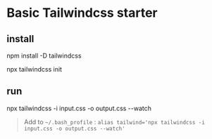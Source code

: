 # Basic Tailwindcss starter

## install

npm install -D tailwindcss

npx tailwindcss init

## run

npx tailwindcss -i input.css -o output.css --watch

> Add to `~/.bash_profile` : `alias tailwind='npx tailwindcss -i input.css -o output.css --watch'`
